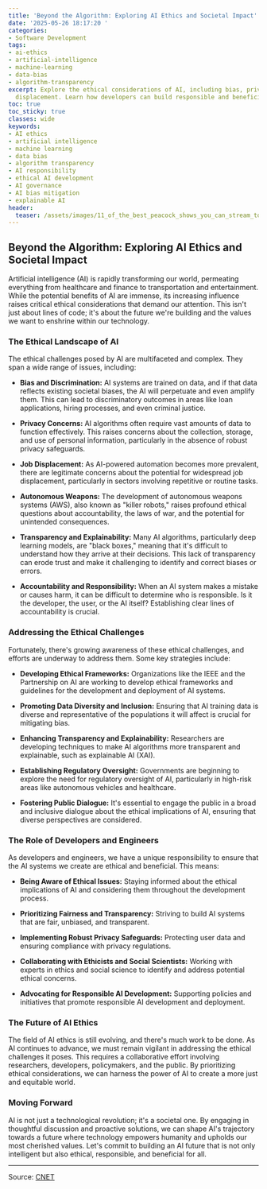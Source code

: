 ```yaml
---
title: 'Beyond the Algorithm: Exploring AI Ethics and Societal Impact'
date: '2025-05-26 18:17:20 '
categories:
- Software Development
tags:
- ai-ethics
- artificial-intelligence
- machine-learning
- data-bias
- algorithm-transparency
excerpt: Explore the ethical considerations of AI, including bias, privacy, and job
  displacement. Learn how developers can build responsible and beneficial AI systems.
toc: true
toc_sticky: true
classes: wide
keywords:
- AI ethics
- artificial intelligence
- machine learning
- data bias
- algorithm transparency
- AI responsibility
- ethical AI development
- AI governance
- AI bias mitigation
- explainable AI
header:
  teaser: /assets/images/11_of_the_best_peacock_shows_you_can_stream_today_20250526181719.jpg
---
```


## Beyond the Algorithm: Exploring AI Ethics and Societal Impact

Artificial intelligence (AI) is rapidly transforming our world, permeating everything from healthcare and finance to transportation and entertainment. While the potential benefits of AI are immense, its increasing influence raises critical ethical considerations that demand our attention. This isn't just about lines of code; it's about the future we're building and the values we want to enshrine within our technology.

### The Ethical Landscape of AI

The ethical challenges posed by AI are multifaceted and complex. They span a wide range of issues, including:

*   **Bias and Discrimination:** AI systems are trained on data, and if that data reflects existing societal biases, the AI will perpetuate and even amplify them. This can lead to discriminatory outcomes in areas like loan applications, hiring processes, and even criminal justice.

*   **Privacy Concerns:** AI algorithms often require vast amounts of data to function effectively. This raises concerns about the collection, storage, and use of personal information, particularly in the absence of robust privacy safeguards.

*   **Job Displacement:** As AI-powered automation becomes more prevalent, there are legitimate concerns about the potential for widespread job displacement, particularly in sectors involving repetitive or routine tasks.

*   **Autonomous Weapons:** The development of autonomous weapons systems (AWS), also known as "killer robots," raises profound ethical questions about accountability, the laws of war, and the potential for unintended consequences.

*   **Transparency and Explainability:** Many AI algorithms, particularly deep learning models, are "black boxes," meaning that it's difficult to understand how they arrive at their decisions. This lack of transparency can erode trust and make it challenging to identify and correct biases or errors.

*   **Accountability and Responsibility:** When an AI system makes a mistake or causes harm, it can be difficult to determine who is responsible. Is it the developer, the user, or the AI itself? Establishing clear lines of accountability is crucial.

### Addressing the Ethical Challenges

Fortunately, there's growing awareness of these ethical challenges, and efforts are underway to address them. Some key strategies include:

*   **Developing Ethical Frameworks:** Organizations like the IEEE and the Partnership on AI are working to develop ethical frameworks and guidelines for the development and deployment of AI systems.

*   **Promoting Data Diversity and Inclusion:** Ensuring that AI training data is diverse and representative of the populations it will affect is crucial for mitigating bias.

*   **Enhancing Transparency and Explainability:** Researchers are developing techniques to make AI algorithms more transparent and explainable, such as explainable AI (XAI).

*   **Establishing Regulatory Oversight:** Governments are beginning to explore the need for regulatory oversight of AI, particularly in high-risk areas like autonomous vehicles and healthcare.

*   **Fostering Public Dialogue:** It's essential to engage the public in a broad and inclusive dialogue about the ethical implications of AI, ensuring that diverse perspectives are considered.

### The Role of Developers and Engineers

As developers and engineers, we have a unique responsibility to ensure that the AI systems we create are ethical and beneficial. This means:

*   **Being Aware of Ethical Issues:** Staying informed about the ethical implications of AI and considering them throughout the development process.

*   **Prioritizing Fairness and Transparency:** Striving to build AI systems that are fair, unbiased, and transparent.

*   **Implementing Robust Privacy Safeguards:** Protecting user data and ensuring compliance with privacy regulations.

*   **Collaborating with Ethicists and Social Scientists:** Working with experts in ethics and social science to identify and address potential ethical concerns.

*   **Advocating for Responsible AI Development:** Supporting policies and initiatives that promote responsible AI development and deployment.

### The Future of AI Ethics

The field of AI ethics is still evolving, and there's much work to be done. As AI continues to advance, we must remain vigilant in addressing the ethical challenges it poses. This requires a collaborative effort involving researchers, developers, policymakers, and the public. By prioritizing ethical considerations, we can harness the power of AI to create a more just and equitable world.

### Moving Forward

AI is not just a technological revolution; it's a societal one. By engaging in thoughtful discussion and proactive solutions, we can shape AI's trajectory towards a future where technology empowers humanity and upholds our most cherished values. Let's commit to building an AI future that is not only intelligent but also ethical, responsible, and beneficial for all.


---

Source: [CNET](https://www.cnet.com/tech/services-and-software/11-of-the-best-peacock-shows-you-can-stream-today/#ftag=CAD590a51e)